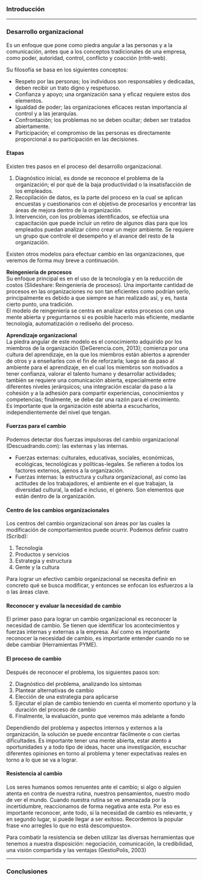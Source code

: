 ### Introducción

----

### Desarrollo organizacional

Es un enfoque que pone como piedra angular a las personas y a la comunicación, antes que a los conceptos tradicionales de una empresa, como poder, autoridad, control, conflicto y coacción (rrhh-web).

Su filosofía se basa en los siguientes conceptos:

- Respeto por las personas; los individuos son responsables y dedicadas, deben recibir un trato digno y respetuoso.
- Confianza y apoyo; una organización sana y eficaz requiere estos dos elementos.
- Igualdad de poder; las organizaciones eficaces restan importancia al control y a las jerarquías.
- Confrontación; los problemas no se deben ocultar; deben ser tratados abiertamente.
- Participación; el compromiso de las personas es directamente proporcional a su participación en las decisiones.

#### Etapas

Existen tres pasos en el proceso del desarrollo organizacional.

1. Diagnóstico inicial, es donde se reconoce el problema de la organización; el por qué de la baja productividad o la insatisfacción de los empleados.
2. Recopilación de datos, es la parte del proceso en la cual se aplican encuestas y cuestionarios con el objetivo de procesarlos y encontrar las áreas de mejora dentro de la organización.
3. Intervención, con los problemas identificados, se efectúa una capacitación que puede incluir un retiro de algunos días para que los empleados puedan analizar cómo crear un mejor ambiente. Se requiere un grupo que controle el desempeño y el avance del resto de la organización.

Existen otros modelos para efectuar cambio en las organizaciones, que veremos de forma muy breve a continuación.

**Reingeniería de procesos**  
Su enfoque principal es en el uso de la tecnología y en la reducción de costos (Slideshare: Reingeniería de procesos). Una importante cantidad de procesos en las organizaciones no son tan eficientes como podrían serlo, principalmente es debido a que siempre se han realizado así, y es, hasta cierto punto, una tradición.  
El modelo de reingeniería se centra en analizar estos procesos con una mente abierta y preguntarnos si es posible hacerlo más eficiente, mediante tecnología, automatización o rediseño del proceso.

**Aprendizaje organizacional**  
La piedra angular de este modelo es el conocimiento adquirido por los miembros de la organización (DeGerencia.com, 2013); comienza por una cultura del aprendizaje, en la que los miembros están abiertos a aprender de otros y a enseñarles con el fin de reforzarla; luego se da paso al ambiente para el aprendizaje, en el cual los miembros son motivados a tener confianza, valorar el talento humano y desarrollar actividades; también se requiere una comunicación abierta, especialmente entre diferentes niveles jerárquicos; una integración escalar da paso a la cohesión y a la adhesión para compartir experiencias, conocimientos y competencias; finalmente, se debe dar una razón para el crecimiento.  
Es importante que la organización esté abierta a escucharlos, independientemente del nivel que tengan.

#### Fuerzas para el cambio

Podemos detectar dos fuerzas impulsoras del cambio organizacional (Descuadrando.com): las externas y las internas.

- Fuerzas externas: culturales, educativas, sociales, económicas, ecológicas, tecnológicas y políticas-legales. Se refieren a todos los factores externos, ajenos a la organización.
- Fuerzas internas: la estructura y cultura organizacional, así como las actitudes de los trabajadores, el ambiente en el que trabajan, la diversidad cultural, la edad e incluso, el género. Son elementos que están dentro de la organización.

#### Centro de los cambios organizacionales

Los centros del cambio organizacional son áreas por las cuales la modificación de comportamientos puede ocurrir. Podemos definir cuatro (Scribd):

1. Tecnología
2. Productos y servicios
3. Estrategia y estructura
4. Gente y la cultura

Para lograr un efectivo cambio organizacional se necesita definir en concreto qué se busca modificar, y entonces se enfocan los esfuerzos a la o las áreas clave.

#### Reconocer y evaluar la necesidad de cambio

El primer paso para lograr un cambio organizacional es reconocer la necesidad de cambio. Se tienen que identificar los acontecimientos y fuerzas internas y externas a la empresa. Así como es importante reconocer la necesidad de cambio, es importante entender cuando no se debe cambiar (Herramientas PYME).

#### El proceso de cambio

Después de reconocer el problema, los siguientes pasos son:

2. Diagnóstico del problema, analizando los síntomas
3. Plantear alternativas de cambio
4. Elección de una estrategia para aplicarse
5. Ejecutar el plan de cambio teniendo en cuenta el momento oportuno y la duración del proceso de cambio
6. Finalmente, la evaluación, punto que veremos más adelante a fondo

Dependiendo del problema y aspectos internos y externos a la organización, la solución se puede encontrar fácilmente o con ciertas dificultades. Es importante tener una mente abierta, estar atento a oportunidades y a todo tipo de ideas, hacer una investigación, escuchar diferentes opiniones en torno al problema y tener expectativas reales en torno a lo que se va a lograr.

#### Resistencia al cambio

Los seres humanos somos renuentes ante el cambio; si algo o alguien atenta en contra de nuestra rutina, nuestros pensamientos, nuestro modo de ver el mundo. Cuando nuestra rutina se ve amenazada por la incertidumbre, reaccionamos de forma negativa ante esta. Por eso es importante reconocer, ante todo, si la necesidad de cambio es relevante, y en segundo lugar, si puede llegar a ser exitoso. Recordemos la popular frase «no arregles lo que no está descompuesto».

Para combatir la resistencia se deben utilizar las diversas herramientas que tenemos a nuestra disposición: negociación, comunicación, la credibilidad, una visión compartida y las ventajas (GestioPolis, 2003)

----

### Conclusiones

